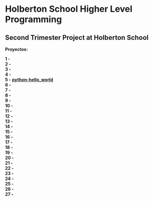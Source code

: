 # Holberton School Higher Level Programming

## Second Trimester Project at Holberton School

**Proyectos:**

**1 -**  
**2 -**  
**3 -**  
**4 -**  
**5 -** **[python-hello_world](https://github.com/lucassoriabusto/holbertonschool-higher_level_programming/tree/master/python-hello_world)**  
**6 -**  
**7 -**  
**8 -**  
**9 -**  
**10 -**  
**11 -**  
**12 -**  
**13 -**  
**14 -**  
**15 -**  
**16 -**  
**17 -**  
**18 -**  
**19 -**  
**20 -**  
**21 -**  
**22 -**  
**23 -**  
**24 -**  
**25 -**  
**26 -**  
**27 -**
